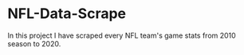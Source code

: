 # NFL-Data-Scrape
In this project I have scraped every NFL team's game stats from 2010 season to 2020. 
